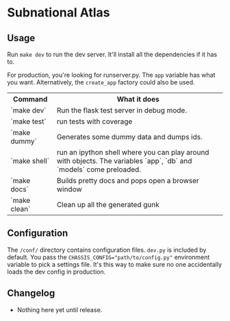 Subnational Atlas
=================


Usage
-----

Run `make dev` to run the dev server. It'll install all the dependencies if it
has to.

For production, you're looking for runserver.py. The `app` variable has what
you want. Alternatively, the `create_app` factory could also be used.


<table>
<tr><th>Command</th><th> What it does </th></tr>
<tr><td>`make dev` </td><td> Run the flask test server in debug mode. </td></tr>
<tr><td>`make test` </td><td> run tests with coverage</td></tr>
<tr><td>`make dummy` </td><td> Generates some dummy data and dumps ids.</td></tr>
<tr><td>`make shell` </td><td> run an ipython shell where you can play around with objects. The variables `app`, `db` and `models` come preloaded.</td></tr>
<tr><td>`make docs` </td><td> Builds pretty docs and pops open a browser window</td></tr>
<tr><td>`make clean` </td><td> Clean up all the generated gunk</td></tr>
</table>

Configuration
-------------

The `/conf/` directory contains configuration files. `dev.py` is included by
default. You pass the `CHASSIS_CONFIG="path/to/config.py"` environment variable
to pick a settings file. It's this way to make sure no one accidentally loads
the dev config in production.

Changelog
---------

* Nothing here yet until release.
